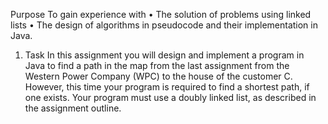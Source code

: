 Purpose
To gain experience with
•   The solution of problems using linked lists
•   The design of algorithms in pseudocode and their implementation in Java.
1. Task
In this assignment you will design and implement a program in Java to find a path in the map from the last assignment from the Western Power Company (WPC) to the house of the customer C. However, this time your program is required to find a shortest path, if one exists. Your program must use a doubly linked list, as described in the assignment outline.
